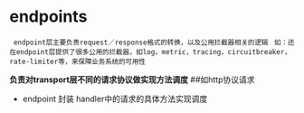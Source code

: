 # endpoints
` endpoint层主要负责request／response格式的转换，以及公用拦截器相关的逻辑`
` 如：还在endpoint层提供了很多公用的拦截器，如log，metric，tracing，circuitbreaker，rate-limiter等，来保障业务系统的可用性`

**负责对transport层不同的请求协议做实现方法调度**
##如http协议请求
* endpoint 封装 handler中的请求的具体方法实现调度